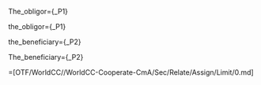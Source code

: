 The_obligor={_P1}

the_obligor={_P1}

the_beneficiary={_P2}

The_beneficiary={_P2}

=[OTF/WorldCC//WorldCC-Cooperate-CmA/Sec/Relate/Assign/Limit/0.md]
